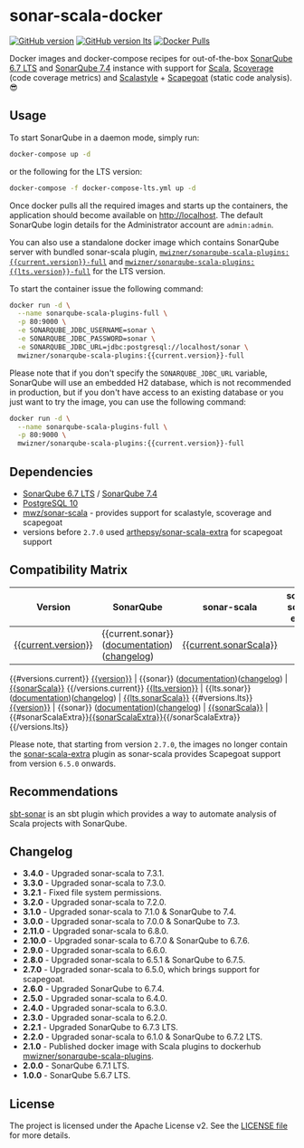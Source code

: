 # sonar-scala-docker
[![GitHub version](https://img.shields.io/badge/release-v{{current.version}}-blue.svg)](https://github.com/mwz/sonarqube-scala-docker/releases)
[![GitHub version lts](https://img.shields.io/badge/release_(LTS)-v{{lts.version}}-blue.svg)](https://github.com/mwz/sonarqube-scala-docker/releases)
[![Docker Pulls](https://img.shields.io/docker/pulls/mwizner/sonarqube-scala-plugins.svg)](https://hub.docker.com/r/mwizner/sonarqube-scala-plugins)

Docker images and docker-compose recipes for out-of-the-box [SonarQube 6.7 LTS](https://www.sonarqube.org/sonarqube-6-7-lts) and [SonarQube 7.4](https://www.sonarqube.org/sonarqube-7-4) instance with support for [Scala](http://www.scala-lang.org), [Scoverage](https://github.com/scoverage/scalac-scoverage-plugin) (code coverage metrics) and [Scalastyle](http://www.scalastyle.org) + [Scapegoat](https://github.com/sksamuel/scapegoat) (static code analysis). :sunglasses:


## Usage
To start SonarQube in a daemon mode, simply run:

```bash
docker-compose up -d
```
or the following for the LTS version:
```bash
docker-compose -f docker-compose-lts.yml up -d
```

Once docker pulls all the required images and starts up the containers, the application should become available on [http://localhost](http://localhost). The default SonarQube login details for the Administrator account are `admin:admin`.

You can also use a standalone docker image which contains SonarQube server with bundled sonar-scala plugin, [`mwizner/sonarqube-scala-plugins:{{current.version}}-full`](https://hub.docker.com/r/mwizner/sonarqube-scala-plugins) and [`mwizner/sonarqube-scala-plugins:{{lts.version}}-full`](https://hub.docker.com/r/mwizner/sonarqube-scala-plugins) for the LTS version.

To start the container issue the following command:
```bash
docker run -d \
  --name sonarqube-scala-plugins-full \
  -p 80:9000 \
  -e SONARQUBE_JDBC_USERNAME=sonar \
  -e SONARQUBE_JDBC_PASSWORD=sonar \
  -e SONARQUBE_JDBC_URL=jdbc:postgresql://localhost/sonar \
  mwizner/sonarqube-scala-plugins:{{current.version}}-full
```
Please note that if you don't specify the `SONARQUBE_JDBC_URL` variable, SonarQube will use an embedded H2 database, which is not recommended in production, but if you don't have access to an existing database or you just want to try the image, you can use the following command:
```bash
docker run -d \
  --name sonarqube-scala-plugins-full \
  -p 80:9000 \
  mwizner/sonarqube-scala-plugins:{{current.version}}-full
```


## Dependencies
 * [SonarQube 6.7 LTS](https://hub.docker.com/_/sonarqube) / [SonarQube 7.4](https://hub.docker.com/_/sonarqube)
 * [PostgreSQL 10](https://hub.docker.com/_/postgres)
 * [mwz/sonar-scala](https://github.com/mwz/sonar-scala) - provides support for scalastyle, scoverage and scapegoat
 * versions before `2.7.0` used [arthepsy/sonar-scala-extra](https://github.com/arthepsy/sonar-scala-extra) for scapegoat support


## Compatibility Matrix
Version | SonarQube | sonar-scala | sonar-scala-extra
--------|-----------|-------------|------------------
[{{current.version}}](https://github.com/mwz/sonarqube-scala-docker/releases/tag/{{current.version}}) | {{current.sonar}} ([documentation]({{{current.sonarDocs}}}))([changelog]({{{current.sonarChangelog}}})) | [{{current.sonarScala}}](https://github.com/mwz/sonar-scala/releases/tag/v{{current.sonarScala}})
{{#versions.current}}
[{{version}}](https://github.com/mwz/sonarqube-scala-docker/releases/tag/{{version}}) | {{sonar}} ([documentation]({{{sonarDocs}}}))([changelog]({{{sonarChangelog}}})) | [{{sonarScala}}](https://github.com/mwz/sonar-scala/releases/tag/v{{sonarScala}})
{{/versions.current}}
[{{lts.version}}](https://github.com/mwz/sonarqube-scala-docker/releases/tag/{{lts.version}}) | {{lts.sonar}} ([documentation]({{{lts.sonarDocs}}}))([changelog]({{{lts.sonarChangelog}}})) | [{{lts.sonarScala}}](https://github.com/mwz/sonar-scala/releases/tag/v{{lts.sonarScala}})
{{#versions.lts}}
[{{version}}](https://github.com/mwz/sonarqube-scala-docker/releases/tag/{{version}}) | {{sonar}} ([documentation]({{{sonarDocs}}}))([changelog]({{{sonarChangelog}}})) | [{{sonarScala}}](https://github.com/mwz/sonar-scala/releases/tag/v{{{sonarScala}}}) | {{#sonarScalaExtra}}[{{sonarScalaExtra}}](https://github.com/arthepsy/sonar-scala-extra/releases/tag/v{{sonarScalaExtra}}){{/sonarScalaExtra}}
{{/versions.lts}}


Please note, that starting from version `2.7.0`, the images no longer contain the [sonar-scala-extra](https://github.com/arthepsy/sonar-scala-extra) plugin as sonar-scala provides Scapegoat support from version `6.5.0` onwards.

## Recommendations
[sbt-sonar](https://github.com/mwz/sbt-sonar) is an sbt plugin which provides a way to automate analysis of Scala projects with SonarQube.


## Changelog
- **3.4.0** - Upgraded sonar-scala to 7.3.1.
- **3.3.0** - Upgraded sonar-scala to 7.3.0.
- **3.2.1** - Fixed file system permissions.
- **3.2.0** - Upgraded sonar-scala to 7.2.0.
- **3.1.0** - Upgraded sonar-scala to 7.1.0 & SonarQube to 7.4.
- **3.0.0** - Upgraded sonar-scala to 7.0.0 & SonarQube to 7.3.
- **2.11.0** - Upgraded sonar-scala to 6.8.0.
- **2.10.0** - Upgraded sonar-scala to 6.7.0 & SonarQube to 6.7.6.
- **2.9.0** - Upgraded sonar-scala to 6.6.0.
- **2.8.0** - Upgraded sonar-scala to 6.5.1 & SonarQube to 6.7.5.
- **2.7.0** - Upgraded sonar-scala to 6.5.0, which brings support for scapegoat.
- **2.6.0** - Upgraded SonarQube to 6.7.4.
- **2.5.0** - Upgraded sonar-scala to 6.4.0.
- **2.4.0** - Upgraded sonar-scala to 6.3.0.
- **2.3.0** - Upgraded sonar-scala to 6.2.0.
- **2.2.1** - Upgraded SonarQube to 6.7.3 LTS.
- **2.2.0** - Upgraded sonar-scala to 6.1.0 & SonarQube to 6.7.2 LTS.
- **2.1.0** - Published docker image with Scala plugins to dockerhub [mwizner/sonarqube-scala-plugins](https://hub.docker.com/r/mwizner/sonarqube-scala-plugins).
- **2.0.0** - SonarQube 6.7.1 LTS.
- **1.0.0** - SonarQube 5.6.7 LTS.


## License
The project is licensed under the Apache License v2. See the [LICENSE file](LICENSE) for more details.
